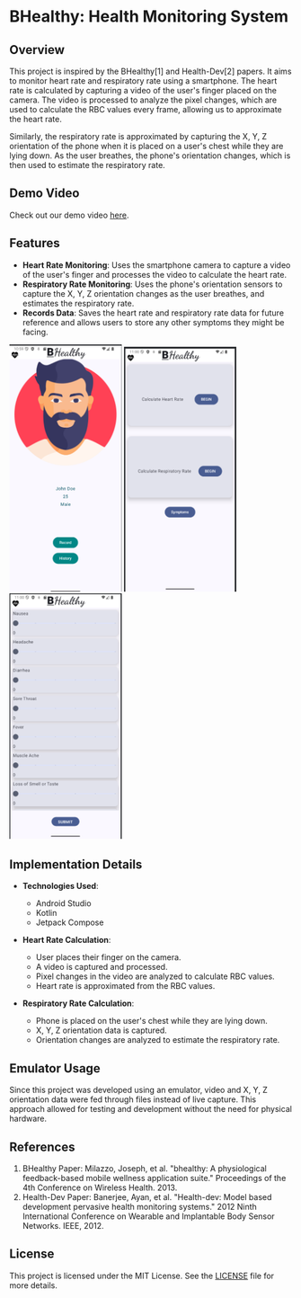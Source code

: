 # BHealthy: Health Monitoring System

## Overview

This project is inspired by the BHealthy[1] and Health-Dev[2] papers. It aims to monitor heart rate and respiratory rate using a smartphone. The heart rate is calculated by capturing a video of the user's finger placed on the camera. The video is processed to analyze the pixel changes, which are used to calculate the RBC values every frame, allowing us to approximate the heart rate.

Similarly, the respiratory rate is approximated by capturing the X, Y, Z orientation of the phone when it is placed on a user's chest while they are lying down. As the user breathes, the phone's orientation changes, which is then used to estimate the respiratory rate.

## Demo Video

Check out our demo video [here](https://youtu.be/-1xG1UfvwBI).

## Features

- **Heart Rate Monitoring**: Uses the smartphone camera to capture a video of the user's finger and processes the video to calculate the heart rate.
- **Respiratory Rate Monitoring**: Uses the phone's orientation sensors to capture the X, Y, Z orientation changes as the user breathes, and estimates the respiratory rate.
- **Records Data**: Saves the heart rate and respiratory rate data for future reference and allows users to store any other symptoms they might be facing.

<img src="assets/bHealthy-home.png" alt="Home Screen" width="200"/>
<img src="assets/bHealthy-recordScreen.png" alt="Capture Vital Signs" width="200"/>
<img src="assets/bHealthy-CaptureSymptomsScreen.png" alt="Capture Symptoms" width="200"/>

## Implementation Details

- **Technologies Used**:
  - Android Studio
  - Kotlin
  - Jetpack Compose

- **Heart Rate Calculation**:
   - User places their finger on the camera.
   - A video is captured and processed.
   - Pixel changes in the video are analyzed to calculate RBC values.
   - Heart rate is approximated from the RBC values.

- **Respiratory Rate Calculation**:
   - Phone is placed on the user's chest while they are lying down.
   - X, Y, Z orientation data is captured.
   - Orientation changes are analyzed to estimate the respiratory rate.

## Emulator Usage

Since this project was developed using an emulator, video and X, Y, Z orientation data were fed through files instead of live capture. This approach allowed for testing and development without the need for physical hardware.

## References

1. BHealthy Paper: Milazzo, Joseph, et al. "bhealthy: A physiological feedback-based mobile wellness application suite." Proceedings of the 4th Conference on Wireless Health. 2013.
2. Health-Dev Paper: Banerjee, Ayan, et al. "Health-dev: Model based development pervasive health monitoring systems." 2012 Ninth International Conference on Wearable and Implantable Body Sensor Networks. IEEE, 2012.

## License

This project is licensed under the MIT License. See the [LICENSE](LICENSE) file for more details.